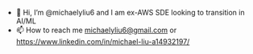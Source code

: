 - 👋 Hi, I’m @michaelyliu6 and I am ex-AWS SDE looking to transition in AI/ML
- 📫 How to reach me michaelyliu6@gmail.com or https://www.linkedin.com/in/michael-liu-a14932197/

<!---
michaelyliu6/michaelyliu6 is a ✨ special ✨ repository because its `README.md` (this file) appears on your GitHub profile.
You can click the Preview link to take a look at your changes.
--->
